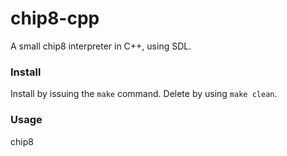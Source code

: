 # chip8-cpp
A small chip8 interpreter in C++, using SDL.

### Install

Install by issuing the `make` command.
Delete by using `make clean`.

### Usage
chip8 <file-name>
